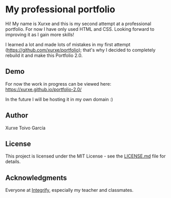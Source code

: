 # My professional portfolio

Hi! My name is Xurxe and this is my second attempt at a professional portfolio. For now I have only used HTML and CSS. Looking forward to improving it as I gain more skills!

I learned a lot and made lots of mistakes in my first attempt (https://github.com/xurxe/portfolio); that's why I decided to completely rebuild it and make this Portfolio 2.0.

## Demo

For now the work in progress can be viewed here: https://xurxe.github.io/portfolio-2.0/  

In the future I will be hosting it in my own domain :)

## Author

Xurxe Toivo García

## License

This project is licensed under the MIT License - see the [LICENSE.md](LICENSE.md) file for details.

## Acknowledgments

Everyone at [Integrify](https://github.com/Integrify-Finland), especially my teacher and classmates.
